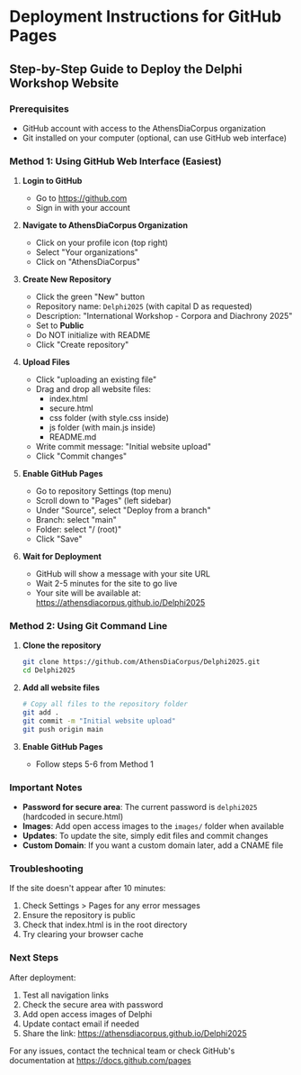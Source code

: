 # Deployment Instructions for GitHub Pages

## Step-by-Step Guide to Deploy the Delphi Workshop Website

### Prerequisites
- GitHub account with access to the AthensDiaCorpus organization
- Git installed on your computer (optional, can use GitHub web interface)

### Method 1: Using GitHub Web Interface (Easiest)

1. **Login to GitHub**
   - Go to https://github.com
   - Sign in with your account

2. **Navigate to AthensDiaCorpus Organization**
   - Click on your profile icon (top right)
   - Select "Your organizations"
   - Click on "AthensDiaCorpus"

3. **Create New Repository**
   - Click the green "New" button
   - Repository name: `Delphi2025` (with capital D as requested)
   - Description: "International Workshop - Corpora and Diachrony 2025"
   - Set to **Public**
   - Do NOT initialize with README
   - Click "Create repository"

4. **Upload Files**
   - Click "uploading an existing file"
   - Drag and drop all website files:
     - index.html
     - secure.html
     - css folder (with style.css inside)
     - js folder (with main.js inside)
     - README.md
   - Write commit message: "Initial website upload"
   - Click "Commit changes"

5. **Enable GitHub Pages**
   - Go to repository Settings (top menu)
   - Scroll down to "Pages" (left sidebar)
   - Under "Source", select "Deploy from a branch"
   - Branch: select "main"
   - Folder: select "/ (root)"
   - Click "Save"

6. **Wait for Deployment**
   - GitHub will show a message with your site URL
   - Wait 2-5 minutes for the site to go live
   - Your site will be available at: https://athensdiacorpus.github.io/Delphi2025

### Method 2: Using Git Command Line

1. **Clone the repository**
   ```bash
   git clone https://github.com/AthensDiaCorpus/Delphi2025.git
   cd Delphi2025
   ```

2. **Add all website files**
   ```bash
   # Copy all files to the repository folder
   git add .
   git commit -m "Initial website upload"
   git push origin main
   ```

3. **Enable GitHub Pages**
   - Follow steps 5-6 from Method 1

### Important Notes

- **Password for secure area**: The current password is `delphi2025` (hardcoded in secure.html)
- **Images**: Add open access images to the `images/` folder when available
- **Updates**: To update the site, simply edit files and commit changes
- **Custom Domain**: If you want a custom domain later, add a CNAME file

### Troubleshooting

If the site doesn't appear after 10 minutes:
1. Check Settings > Pages for any error messages
2. Ensure the repository is public
3. Check that index.html is in the root directory
4. Try clearing your browser cache

### Next Steps

After deployment:
1. Test all navigation links
2. Check the secure area with password
3. Add open access images of Delphi
4. Update contact email if needed
5. Share the link: https://athensdiacorpus.github.io/Delphi2025

For any issues, contact the technical team or check GitHub's documentation at https://docs.github.com/pages